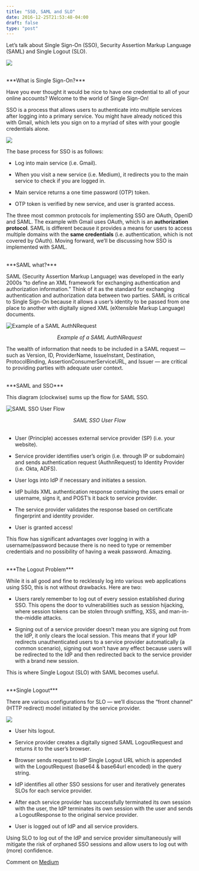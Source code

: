 ```yaml
---
title: "SSO, SAML and SLO"
date: 2016-12-25T21:53:48-04:00
draft: false
type: "post"
---
```


Let’s talk about Single Sign-On (SSO), Security Assertion Markup Language (SAML) and Single Logout (SLO).

![](https://cdn-images-1.medium.com/max/2000/1*_hDf5cmKUnIIRxssl9N44g.png)

<br/>
***What is Single Sign-On?***

Have you ever thought it would be nice to have one credential to all of your online accounts? Welcome to the world of Single Sign-On!

SSO is a process that allows users to authenticate into multiple services after logging into a primary service. You might have already noticed this with Gmail, which lets you sign on to a myriad of sites with your google credentials alone.

![](https://cdn-images-1.medium.com/max/2000/1*JVfyJgkVq70S678r-NQQTg.png)

The base process for SSO is as follows:

* Log into main service (i.e. Gmail).

* When you visit a new service (i.e. Medium), it redirects you to the main service to check if you are logged in.

* Main service returns a one time password (OTP) token.

* OTP token is verified by new service, and user is granted access.

The three most common protocols for implementing SSO are OAuth, OpenID and SAML. The example with Gmail uses OAuth, which is an **authorization protocol**. SAML is different because it provides a means for users to access multiple domains with the **same credentials** (i.e. authentication, which is not covered by OAuth). Moving forward, we’ll be discussing how SSO is implemented with SAML.

<br/>
***SAML what?***

SAML (Security Assertion Markup Language) was developed in the early 2000s “to define an XML framework for exchanging authentication and authorization information.” Think of it as the standard for exchanging authentication and authorization data between two parties. SAML is critical to Single Sign-On because it allows a user’s identity to be passed from one place to another with digitally signed XML (eXtensible Markup Language) documents.

![Example of a SAML AuthNRequest](https://cdn-images-1.medium.com/max/4332/1*7VqWpxOm7mxa_dAa5rbuEA.png)<center>*Example of a SAML AuthNRequest*</center>

The wealth of information that needs to be included in a SAML request — such as Version, ID, ProviderName, IssueInstant, Destination, ProtocolBinding, AssertionConsumerServiceURL, and Issuer — are critical to providing parties with adequate user context.

<br/>
***SAML and SSO***

This diagram (clockwise) sums up the flow for SAML SSO.

![SAML SSO User Flow](https://cdn-images-1.medium.com/max/3380/1*FfZ238hvS5cuC-iLJX-a7g.png)<center>*SAML SSO User Flow*</center>
<br/>
* User (Principle) accesses external service provider (SP) (i.e. your website).

* Service provider identifies user’s origin (i.e. through IP or subdomain) and sends authentication request (AuthnRequest) to Identity Provider (i.e. Okta, ADFS).

* User logs into IdP if necessary and initiates a session.

* IdP builds XML authentication response containing the users email or username, signs it, and POST’s it back to service provider.

* The service provider validates the response based on certificate fingerprint and identity provider.

* User is granted access!

This flow has significant advantages over logging in with a username/password because there is no need to type or remember credentials and no possibility of having a weak password. Amazing.

<br/>
***The Logout Problem***

While it is all good and fine to recklessly log into various web applications using SSO, this is not without drawbacks. Here are two:

* Users rarely remember to log out of every session established during SSO. This opens the door to vulnerabilities such as session hijacking, where session tokens can be stolen through sniffing, XSS, and man-in-the-middle attacks.

* Signing out of a service provider doesn’t mean you are signing out from the IdP, it only clears the local session. This means that if your IdP redirects unauthenticated users to a service provider automatically (a common scenario), signing out won’t have any effect because users will be redirected to the IdP and then redirected back to the service provider with a brand new session.

This is where Single Logout (SLO) with SAML becomes useful.

<br/>
***Single Logout***

There are various configurations for SLO — we’ll discuss the “front channel” (HTTP redirect) model initiated by the service provider.

![](https://cdn-images-1.medium.com/max/2292/1*xMbaV6E4060zic28pewbsQ.png)

* User hits logout.

* Service provider creates a digitally signed SAML LogoutRequest and returns it to the user’s browser.

* Browser sends request to IdP Single Logout URL which is appended with the LogoutRequest (base64 & base64url encoded) in the query string.

* IdP identifies all other SSO sessions for user and iteratively generates SLOs for each service provider.

* After each service provider has successfully terminated its own session with the user, the IdP terminates its own session with the user and sends a LogoutResponse to the original service provider.

* User is logged out of IdP and all service providers.

Using SLO to log out of the IdP and service provider simultaneously will mitigate the risk of orphaned SSO sessions and allow users to log out with (more) confidence.

Comment on [Medium](https://medium.com/@BoweiHan/elijd-single-sign-on-saml-and-single-logout-624efd5a224)